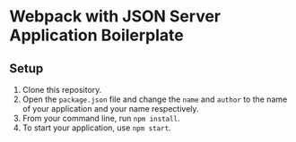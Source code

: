 # Webpack with JSON Server Application Boilerplate

## Setup

1. Clone this repository.
1. Open the `package.json` file and change the `name` and `author` to the name of your application and your name respectively.
1. From your command line, run `npm install`.
1. To start your application, use `npm start`.
